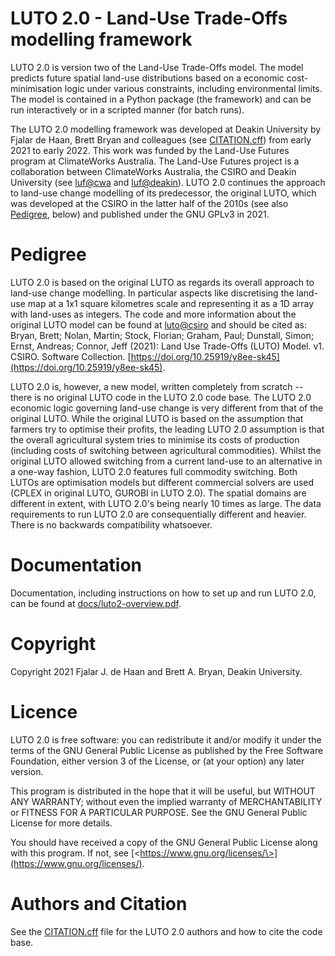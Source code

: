 LUTO 2.0 - Land-Use Trade-Offs modelling framework
=================================================

LUTO 2.0 is version two of the Land-Use Trade-Offs model. The model predicts future spatial land-use distributions based on a economic cost-minimisation logic under various constraints, including environmental limits. The model is contained in a Python package (the framework) and can be run interactively or in a scripted manner (for batch runs).

The LUTO 2.0 modelling framework was developed at Deakin University by Fjalar de Haan, Brett Bryan and colleagues (see [CITATION.cff](CITATION.cff)) from early 2021 to early 2022. This work was funded by the Land-Use Futures program at ClimateWorks Australia. The Land-Use Futures project is a collaboration between ClimateWorks Australia, the CSIRO and Deakin University (see [luf@cwa](https://www.climateworksaustralia.org/project/land-use-futures/) and [luf@deakin](https://www.planet-a.earth/other-projects-1/e6xzzv5emwd7p9fsd8pxyluv4840iz)). LUTO 2.0 continues the approach to land-use change modelling of its predecessor, the original LUTO, which was developed at the CSIRO in the latter half of the 2010s (see also [Pedigree](#pedigree), below) and published under the GNU GPLv3 in 2021.

# Pedigree #

LUTO 2.0 is based on the original LUTO as regards its overall approach to land-use change modelling. In particular aspects like discretising the land-use map at a 1x1 square kilometres scale and representing it as a 1D array with land-uses as integers. The code and more information about the original LUTO model can be found at [luto@csiro](https://data.csiro.au/collection/csiro:52376v1) and should be cited as: Bryan, Brett; Nolan, Martin; Stock, Florian; Graham, Paul; Dunstall, Simon; Ernst, Andreas; Connor, Jeff (2021): Land Use Trade-Offs (LUTO) Model. v1. CSIRO. Software Collection. [https://doi.org/10.25919/y8ee-sk45](https://doi.org/10.25919/y8ee-sk45).

LUTO 2.0 is, however, a new model, written completely from scratch -- there is no original LUTO code in the LUTO 2.0 code base. The LUTO 2.0 economic logic governing land-use change is very different from that of the original LUTO. While the original LUTO is based on the assumption that farmers try to optimise their profits, the leading LUTO 2.0 assumption is that the overall agricultural system tries to minimise its costs of production (including costs of switching between agricultural commodities). Whilst the original LUTO allowed switching from a current land-use to an alternative in a one-way fashion, LUTO 2.0 features full commodity switching. Both LUTOs are optimisation models but different commercial solvers are used (CPLEX in original LUTO, GUROBI in LUTO 2.0). The spatial domains are different in extent, with LUTO 2.0's being nearly 10 times as large. The data requirements to run LUTO 2.0 are consequentially different and heavier. There is no backwards compatibility whatsoever.

# Documentation #
Documentation, including instructions on how to set up and run LUTO 2.0, can be found at [docs/luto2-overview.pdf](docs/luto2-overview.pdf).

# Copyright #
Copyright 2021 Fjalar J. de Haan and Brett A. Bryan, Deakin University.

# Licence #
LUTO 2.0 is free software: you can redistribute it and/or modify it under the terms of the GNU General Public License as published by the Free Software Foundation, either version 3 of the License, or (at your option) any later version.

This program is distributed in the hope that it will be useful, but WITHOUT ANY WARRANTY; without even the implied warranty of MERCHANTABILITY or FITNESS FOR A PARTICULAR PURPOSE. See the GNU General Public License for more details.

You should have received a copy of the GNU General Public License along with this program. If not, see [\<https://www.gnu.org/licenses/\>](https://www.gnu.org/licenses/).

# Authors and Citation #
See the [CITATION.cff](CITATION.cff) file for the LUTO 2.0 authors and how to cite the code base.




